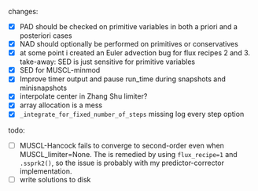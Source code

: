 changes:
- [x] PAD should be checked on primitive variables in both a priori and a posteriori cases
- [x] NAD should optionally be performed on primitives or conservatives
- [x] at some point i created an Euler advection bug for flux recipes 2 and 3. take-away: SED is just sensitive for primitive variables
- [x] SED for MUSCL-minmod
- [x] Improve timer output and pause run_time during snapshots and minisnapshots
- [x] interpolate center in Zhang Shu limiter?
- [x] array allocation is a mess
- [x] `_integrate_for_fixed_number_of_steps` missing log every step option

todo:
- [ ] MUSCL-Hancock fails to converge to second-order even when MUSCL_limiter=None. The is remedied by using `flux_recipe=1` and `.ssprk2()`, so the issue is probably with my predictor-corrector implementation.
- [ ] write solutions to disk
